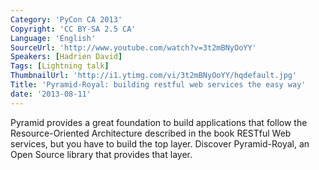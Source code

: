 ```yaml
---
Category: 'PyCon CA 2013'
Copyright: 'CC BY-SA 2.5 CA'
Language: 'English'
SourceUrl: 'http://www.youtube.com/watch?v=3t2mBNyOoYY'
Speakers: [Hadrien David]
Tags: [Lightning talk]
ThumbnailUrl: 'http://i1.ytimg.com/vi/3t2mBNyOoYY/hqdefault.jpg'
Title: 'Pyramid-Royal: building restful web services the easy way'
date: '2013-08-11'
---
```

Pyramid provides a great foundation to build applications that follow the Resource-Oriented Architecture described in the book RESTful Web services, but you have to build the top layer.  Discover Pyramid-Royal, an Open Source library that provides that layer.